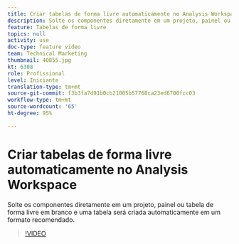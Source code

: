 ```yaml
---
title: Criar tabelas de forma livre automaticamente no Analysis Workspace
description: Solte os componentes diretamente em um projeto, painel ou tabela de forma livre em branco e uma tabela será criada automaticamente em um formato recomendado.
feature: Tabelas de forma livre
topics: null
activity: use
doc-type: feature video
team: Technical Marketing
thumbnail: 40855.jpg
kt: 6308
role: Profissional
level: Iniciante
translation-type: tm+mt
source-git-commit: f3b3fa7d91b0cb21005b57768ca23ed6700fcc03
workflow-type: tm+mt
source-wordcount: '65'
ht-degree: 95%

---
```



# Criar tabelas de forma livre automaticamente no Analysis Workspace

Solte os componentes diretamente em um projeto, painel ou tabela de forma livre em branco e uma tabela será criada automaticamente em um formato recomendado.

>[!VIDEO](https://video.tv.adobe.com/v/40855/?quality=12&learn=on)
